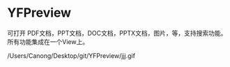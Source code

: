 # YFPreview
 可打开 PDF文档，PPT文档，DOC文档，PPTX文档，图片，等，支持搜索功能。所有功能集成在一个View上。


/Users/Canong/Desktop/git/YFPreview/jjj.gif